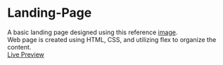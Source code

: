# Landing-Page
A basic landing page designed using this reference [image](https://cdn.statically.io/gh/TheOdinProject/curriculum/main/foundations/html_css/project/odin-project.png). <br/>
Web page is created using HTML, CSS, and utilizing flex to organize the content. <br/>
[Live Preview](https://tanzeb9277.github.io/Landing-Page/)
